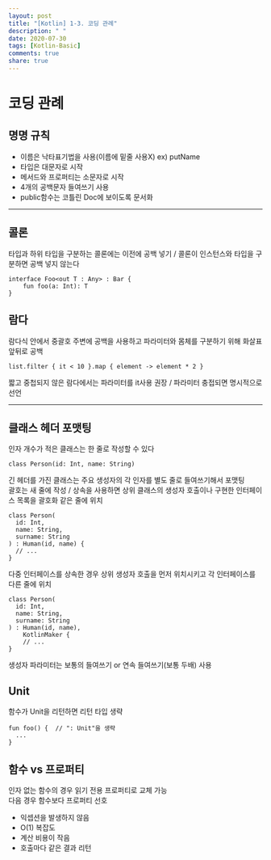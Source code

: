 ```yaml
---
layout: post
title: "[Kotlin] 1-3. 코딩 관례"
description: " "
date: 2020-07-30
tags: [Kotlin-Basic]
comments: true
share: true
---
```


# 코딩 관례
## 명명 규칙
- 이름은 낙타표기법을 사용(이름에 밑줄 사용X)  ex) putName
- 타입은 대문자로 시작   
- 메서드와 프로퍼티는 소문자로 시작   
- 4개의 공백문자 들여쓰기 사용   
- public함수는 코틀린 Doc에 보이도록 문서화
***
## 콜론
타입과 하위 타입을 구분하는 콜론에는 이전에 공백 넣기 / 콜론이 인스턴스와 타입을 구분하면 공백 넣지 않는다
```
interface Foo<out T : Any> : Bar {
    fun foo(a: Int): T
}
```
## 람다
람다식 안에서 중괄호 주변에 공백을 사용하고 파라미터와 몸체를 구분하기 위해 화살표 앞뒤로 공백
```
list.filter { it < 10 }.map { element -> element * 2 }
```
짧고 중첩되지 않은 람다에서는 파라미터를 it사용 권장 / 파라미터 충접되면 명시적으로 선언
***
## 클래스 헤더 포맷팅
인자 개수가 적은 클래스는 한 줄로 작성할 수 있다
```
class Person(id: Int, name: String)
```
긴 헤더를 가진 클래스는 주요 생성자의 각 인자를 별도 줄로 들여쓰기해서 포맷팅   
괄호는 새 줄에 작성 / 상속을 사용하면 상위 클래스의 생성자 호출이나 구현한 인터페이스 목록을 괄호화 같은 줄에 위치
```
class Person(
  id: Int,
  name: String,
  surname: String
) : Human(id, name) {
  // ...
}
```
다중 인터페이스를 상속한 경우 상위 생성자 호출을 먼저 위치시키고 각 인터페이스를 다른 줄에 위치
```
class Person(
  id: Int,
  name: String,
  surname: String
) : Human(id, name),
    KotlinMaker {
    // ...
}
```
생성자 파라미터는 보통의 들여쓰기 or 연속 들여쓰기(보통 두배) 사용
## Unit
함수가 Unit을 리턴하면 리턴 타입 생략
```
fun foo() {  // ": Unit"을 생략
  ...
}
```
## 함수 vs 프로퍼티
인자 없는 함수의 경우 읽기 전용 프로퍼티로 교체 가능   
다음 경우 함수보다 프로퍼티 선호   
- 익셉션을 발생하지 않음   
- O(1) 복잡도   
- 계산 비용이 작음   
- 호출마다 같은 결과 리턴

















